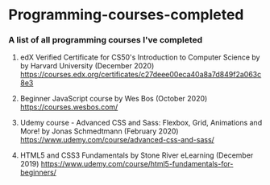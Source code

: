 # Programming-courses-completed
### A list of all programming courses I've completed


1. edX Verified Certificate for CS50's Introduction to Computer Science by by Harvard University (December 2020)
https://courses.edx.org/certificates/c27deee00eca40a8a7d849f2a063c8e3

2. Beginner JavaScript course by Wes Bos (October 2020)
https://courses.wesbos.com/

3. Udemy course - Advanced CSS and Sass: Flexbox, Grid, Animations and More! by Jonas Schmedtmann (February 2020)
https://www.udemy.com/course/advanced-css-and-sass/

4. HTML5 and CSS3 Fundamentals by Stone River eLearning (December 2019)
https://www.udemy.com/course/html5-fundamentals-for-beginners/

